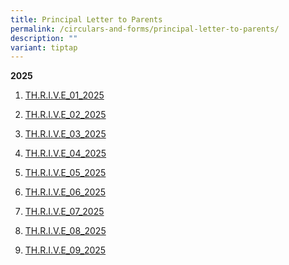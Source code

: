 ```yaml
---
title: Principal Letter to Parents
permalink: /circulars-and-forms/principal-letter-to-parents/
description: ""
variant: tiptap
---
```

<p><strong>2025</strong>
</p>
<ol data-tight="true" class="tight">
<li>
<p><a href="/files/THRIVE_01_2025.pdf" rel="noopener nofollow" target="_blank">TH.R.I.V.E_01_2025</a>
</p>
</li>
<li>
<p><a href="/files/THRIVE_02_2025.pdf" rel="noopener nofollow" target="_blank">TH.R.I.V.E_02_2025</a>
</p>
</li>
<li>
<p><a href="/files/THRIVE_03_2025.pdf" rel="noopener nofollow" target="_blank">TH.R.I.V.E_03_2025</a>
</p>
</li>
<li>
<p><a href="/files/THRIVE_04_2025.pdf" rel="noopener nofollow" target="_blank">TH.R.I.V.E_04_2025</a>
</p>
</li>
<li>
<p><a href="/files/THRIVE_05_2025.pdf" rel="noopener nofollow" target="_blank">TH.R.I.V.E_05_2025</a>
</p>
</li>
<li>
<p><a href="/files/THRIVE_06_2025.pdf" rel="noopener nofollow" target="_blank">TH.R.I.V.E_06_2025</a>
</p>
</li>
<li>
<p><a href="/files/THRIVE_07_2025.pdf" rel="noopener nofollow" target="_blank">TH.R.I.V.E_07_2025</a>
</p>
</li>
<li>
<p><a href="/files/THRIVE_08_2025.pdf" rel="noopener nofollow" target="_blank">TH.R.I.V.E_08_2025</a>
</p>
</li>
<li>
<p><a href="/files/THRIVE_09_2025.pdf" rel="noopener nofollow" target="_blank">TH.R.I.V.E_09_2025</a>
</p>
</li>
</ol>
<p></p>